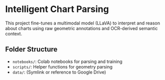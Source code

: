 # Intelligent Chart Parsing

This project fine-tunes a multimodal model (LLaVA) to interpret and reason about charts using raw geometric annotations and OCR-derived semantic context.

## Folder Structure

- `notebooks/`: Colab notebooks for parsing and training
- `scripts/`: Helper functions for geometry parsing
- `data/`: (Symlink or reference to Google Drive)
